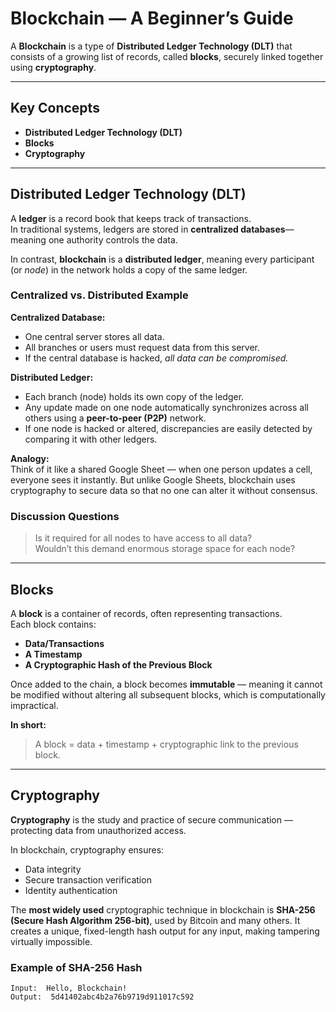 # Blockchain — A Beginner’s Guide

A **Blockchain** is a type of **Distributed Ledger Technology (DLT)** that consists of a growing list of records, called **blocks**, securely linked together using **cryptography**.

---

## Key Concepts

- **Distributed Ledger Technology (DLT)**
- **Blocks**
- **Cryptography**

---

##  Distributed Ledger Technology (DLT)

A **ledger** is a record book that keeps track of transactions.  
In traditional systems, ledgers are stored in **centralized databases**—meaning one authority controls the data.

In contrast, **blockchain** is a **distributed ledger**, meaning every participant (or *node*) in the network holds a copy of the same ledger.  

### Centralized vs. Distributed Example

**Centralized Database:**
- One central server stores all data.
- All branches or users must request data from this server.
- If the central database is hacked, *all data can be compromised.*

**Distributed Ledger:**
- Each branch (node) holds its own copy of the ledger.
- Any update made on one node automatically synchronizes across all others using a **peer-to-peer (P2P)** network.
- If one node is hacked or altered, discrepancies are easily detected by comparing it with other ledgers.

 **Analogy:**  
Think of it like a shared Google Sheet — when one person updates a cell, everyone sees it instantly. But unlike Google Sheets, blockchain uses cryptography to secure data so that no one can alter it without consensus.

### Discussion Questions

>  Is it required for all nodes to have access to all data?  
> Wouldn’t this demand enormous storage space for each node?

---

## Blocks

A **block** is a container of records, often representing transactions.  
Each block contains:
- **Data/Transactions**
- **A Timestamp**
- **A Cryptographic Hash of the Previous Block**

Once added to the chain, a block becomes **immutable** — meaning it cannot be modified without altering all subsequent blocks, which is computationally impractical.

 **In short:**
> A block = data + timestamp + cryptographic link to the previous block.

---

##  Cryptography

**Cryptography** is the study and practice of secure communication — protecting data from unauthorized access.

In blockchain, cryptography ensures:
- Data integrity
- Secure transaction verification
- Identity authentication

The **most widely used** cryptographic technique in blockchain is **SHA-256 (Secure Hash Algorithm 256-bit)**, used by Bitcoin and many others. It creates a unique, fixed-length hash output for any input, making tampering virtually impossible.

### Example of SHA-256 Hash

```text
Input:  Hello, Blockchain!
Output:  5d41402abc4b2a76b9719d911017c592
